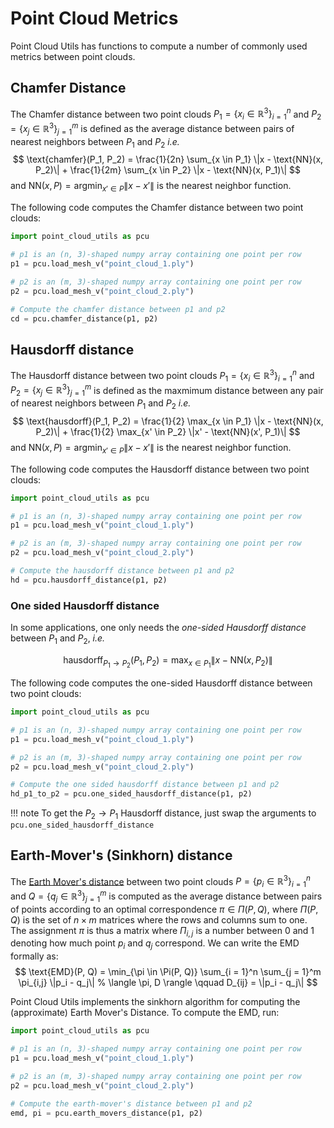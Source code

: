 # Point Cloud Metrics
Point Cloud Utils has functions to compute a number of commonly used metrics between point clouds.


## Chamfer Distance
The Chamfer distance between two point clouds $P_1 = \{x_i \in \mathbb{R}^3\}_{i=1}^n$ and $P_2 = \{x_j \in \mathbb{R}^3\}_{j=1}^m$ is defined as the average distance between pairs of nearest neighbors between $P_1$ and $P_2$ *i.e.*
$$
\text{chamfer}(P_1, P_2) = \frac{1}{2n} \sum_{x \in P_1} \|x - \text{NN}(x, P_2)\| + \frac{1}{2m} \sum_{x \in P_2} \|x - \text{NN}(x, P_1)\|
$$
and $\text{NN}(x, P) = \text{argmin}_{x' \in P} \|x - x'\|$ is the nearest neighbor function.

The following code computes the Chamfer distance between two point clouds:
```python
import point_cloud_utils as pcu

# p1 is an (n, 3)-shaped numpy array containing one point per row
p1 = pcu.load_mesh_v("point_cloud_1.ply")

# p2 is an (m, 3)-shaped numpy array containing one point per row
p2 = pcu.load_mesh_v("point_cloud_2.ply")

# Compute the chamfer distance between p1 and p2
cd = pcu.chamfer_distance(p1, p2)
```

## Hausdorff distance
The Hausdorff distance between two point clouds $P_1 = \{x_i \in \mathbb{R}^3\}_{i=1}^n$ and $P_2 = \{x_j \in \mathbb{R}^3\}_{j=1}^m$ is defined as the maxmimum distance between any pair of nearest neighbors between $P_1$ and $P_2$ *i.e.*
$$
\text{hausdorff}(P_1, P_2) = \frac{1}{2} \max_{x \in P_1} \|x - \text{NN}(x, P_2)\| + \frac{1}{2} \max_{x' \in P_2}  \|x' - \text{NN}(x', P_1)\|
$$
and $\text{NN}(x, P) = \text{argmin}_{x' \in P} \|x - x'\|$ is the nearest neighbor function.

The following code computes the Hausdorff distance between two point clouds:
```python
import point_cloud_utils as pcu

# p1 is an (n, 3)-shaped numpy array containing one point per row
p1 = pcu.load_mesh_v("point_cloud_1.ply")

# p2 is an (m, 3)-shaped numpy array containing one point per row
p2 = pcu.load_mesh_v("point_cloud_2.ply")

# Compute the hausdorff distance between p1 and p2
hd = pcu.hausdorff_distance(p1, p2)
```

### One sided Hausdorff distance
In some applications, one only needs the *one-sided Hausdorff distance* between $P_1$ and $P_2$, *i.e.*

$$
\text{hausdorff}_{P_1 \rightarrow P_2}(P_1, P_2) = \max_{x \in P_1} \|x - \text{NN}(x, P_2)\|
$$

The following code computes the one-sided Hausdorff distance between two point clouds:
```python
import point_cloud_utils as pcu

# p1 is an (n, 3)-shaped numpy array containing one point per row
p1 = pcu.load_mesh_v("point_cloud_1.ply")

# p2 is an (m, 3)-shaped numpy array containing one point per row
p2 = pcu.load_mesh_v("point_cloud_2.ply")

# Compute the one sided hausdorff distance between p1 and p2
hd_p1_to_p2 = pcu.one_sided_hausdorff_distance(p1, p2)
```

!!! note
    To get the $P_2 \rightarrow P_1$ Hausdorff distance, just swap the arguments to `pcu.one_sided_hausdorff_distance`


## Earth-Mover's (Sinkhorn) distance
The [Earth Mover's distance](https://en.wikipedia.org/wiki/Earth_mover%27s_distance) between two point clouds $P = \{p_i \in \mathbb{R}^3\}_{i=1}^n$ and $Q = \{q_j \in \mathbb{R}^3\}_{j=1}^m$ is computed as the average distance between pairs of points according to an optimal correspondence $\pi \in \Pi(P, Q)$, where $\Pi(P, Q)$ is the set of $n \times m$ matrices where the rows and columns sum to one. The assignment $\pi$ is thus a matrix where $\Pi_{i,j}$ is a number between $0$ and $1$ denoting how much point $p_i$ and $q_j$ correspond. We can write the EMD formally as:
$$
\text{EMD}(P, Q) = \min_{\pi \in \Pi(P, Q)} \sum_{i = 1}^n \sum_{j = 1}^m \pi_{i,j} \|p_i - q_j\| % \langle \pi, D \rangle \qquad D_{ij} = \|p_i - q_j\|
$$

Point Cloud Utils implements the sinkhorn algorithm for computing the (approximate) Earth Mover's Distance. To compute the EMD, run:
```python
import point_cloud_utils as pcu

# p1 is an (n, 3)-shaped numpy array containing one point per row
p1 = pcu.load_mesh_v("point_cloud_1.ply")

# p2 is an (m, 3)-shaped numpy array containing one point per row
p2 = pcu.load_mesh_v("point_cloud_2.ply")

# Compute the earth-mover's distance between p1 and p2
emd, pi = pcu.earth_movers_distance(p1, p2)
```
